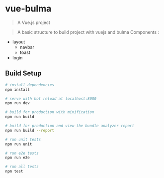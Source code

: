# vue-bulma

> A Vue.js project

> A basic structure to build project with vuejs and bulma
> Components :
  - layout
    - navbar
    - toast
  - login

## Build Setup

``` bash
# install dependencies
npm install

# serve with hot reload at localhost:8080
npm run dev

# build for production with minification
npm run build

# build for production and view the bundle analyzer report
npm run build --report

# run unit tests
npm run unit

# run e2e tests
npm run e2e

# run all tests
npm test
```
